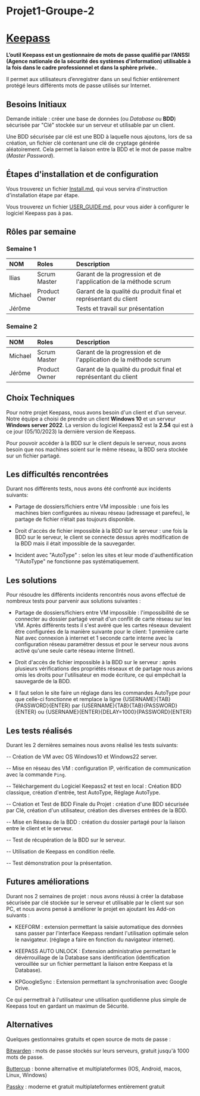 # Projet1-Groupe-2 
# [Keepass](https://keepass.info/)
 
**L’outil Keepass est un gestionnaire de mots de passe qualifié par l’ANSSI (Agence nationale de la sécurité des systèmes d'information) utilisable à la fois dans le cadre professionnel et dans la sphère privée.**.

Il permet aux utilisateurs d’enregistrer dans un seul fichier entièrement protégé leurs différents mots de passe utilisés sur Internet.


## Besoins Initiaux

Demande initiale : créer une base de données (ou _Database_ ou **BDD**) sécurisée par "Clé" stockée sur un serveur et utilisable par un client.

Une BDD sécurisée par clé est une BDD à laquelle nous ajoutons, lors de sa création, un fichier clé contenant une clé de cryptage générée aléatoirement. Cela permet la liaison entre la BDD et le mot de passe maître (_Master Password_).


## Étapes d'installation et de configuration

Vous trouverez un fichier [Install.md](https://github.com/iliasssss/Projet-Groupe-2/blob/main/Install.md), qui vous servira d'instruction d'installation étape par étape.

Vous trouverez un fichier [USER_GUIDE.md](https://github.com/iliasssss/Projet-Groupe-2/blob/main/USER_GUIDE.md), pour vous aider à configurer le logiciel Keepass pas à pas.


##  Rôles par semaine

### Semaine 1 
| NOM | Roles | Description |
| :-- |:----- | :---------- |
| Ilias    | Scrum Master      | Garant de la progression et de l'application de la méthode scrum   |
|  Michael   | Product Owner   |  Garant de la qualité du produit final et représentant du client   |
|  Jérôme  |       | Tests et travail sur présentation  |

### Semaine 2 
| NOM | Roles | Description |
| :-- |:----- | :---------- |
|  Michael | Scrum Master     |  Garant de la progression et de l'application de la méthode scrum   |
|  Jérôme  |  Product Owner   |  Garant de la qualité du produit final et représentant du client    |


##  Choix Techniques

Pour notre projet Keepass, nous avons besoin d'un client et d'un serveur. Notre équipe a choisi de prendre un client **Windows 10** et un serveur **Windows server 2022**.
La version du logiciel Keepass2 est la **2.54** qui est à ce jour (05/10/2023) la dernière version de Keepass.

Pour pouvoir accéder à la BDD sur le client depuis le serveur, nous avons besoin que nos machines soient sur le même réseau, la BDD sera stockée sur un fichier partagé. 


##  Les difficultés rencontrées

Durant nos différents tests, nous avons été confronté aux incidents suivants: 

 -  Partage de dossiers/fichiers entre VM impossible : une fois les machines bien configurées au niveau réseau (adressage et parefeu), le partage de fichier n’était pas toujours disponible.  
 
 -  Droit d'accès de fichier impossible à la BDD sur le serveur : une fois la BDD sur le serveur, le client se connecte dessus après modification de la BDD mais il était impossible de la sauvegarder.

 -  Incident avec "AutoType" : selon les sites et leur mode d'authentification "l'AutoType" ne fonctionne pas systématiquement.


##  Les solutions 

Pour résoudre les différents incidents rencontrés nous avons effectué de nombreux tests pour parvenir aux solutions suivantes :
 
 -  Partage de dossiers/fichiers entre VM impossible : l'impossibilité de se connecter au dossier partagé venait d'un conflit de carte réseau sur les VM. Après différents tests il s'est avéré que les cartes réseaux devaient être configurées de la manière suivante pour le client: 1 première carte Nat avec connexion à internet et 1 seconde carte interne avec la configuration réseau paramétrer dessus et pour le serveur nous avons activé qu'une seule carte réseau interne (Intnet).
 
 -  Droit d'accès de fichier impossible à la BDD sur le serveur : après plusieurs vérifications des propriétés réseaux et de partage nous avions omis les droits pour l'utilisateur en mode écriture, ce qui empêchait la sauvegarde de la BDD.
 
 -  Il faut selon le site faire un réglage dans les commandes AutoType pour que celle-ci fonctionne et remplace la ligne {USERNAME}{TAB}{PASSWORD}{ENTER} par {USERNAME}{TAB}{TAB}{PASSWORD}{ENTER} ou {USERNAME}{ENTER}{DELAY=1000}{PASSWORD}{ENTER} 


##  Les tests réalisés

Durant les 2 dernières semaines nous avons réalisé les tests suivants:

-- Création de VM avec OS Windows10 et Windows22 server.

-- Mise en réseau des VM : configuration IP, vérification de communication avec la commande `Ping`.

-- Téléchargement du Logiciel Keepass2 et test en local : Création BDD classique, création d'entrée, test AutoType, Réglage AutoType.

-- Création et Test de BDD Finale du Projet : création d'une BDD sécurisée par Clé, création d'un utilisateur, création des diverses entrées de la BDD.

-- Mise en Réseau de la BDD : création du dossier partagé pour la liaison entre le client et le serveur.

-- Test de récupération de la BDD sur le serveur.

-- Utilisation de Keepass en condition réelle.

-- Test démonstration pour la présentation.

##  Futures améliorations

Durant nos 2 semaines de projet : nous avons réussi à créer la database sécurisée par clé stockée sur le serveur et utilisable par le client sur son PC, et nous avons pensé à améliorer le projet en ajoutant les Add-on suivants :

  -  KEEFORM : extension permettant la saisie automatique des données sans passer par l'interface Keepass rendant l'utilisation optimale selon le navigateur. (réglage a faire en fonction du navigateur internet).

  -  KEEPASS AUTO UNLOCK : Extension administrative permettant le dévérrouillage de la Database sans identification (identification verouillée sur un fichier permettant la liaison entre Keepass et la Database).

  - KPGoogleSync : Extension permettant la synchronisation avec Google Drive.

Ce qui permettrait à l'utilisateur une utilisation quotidienne plus simple de Keepass tout en gardant un maximun de Sécurité.

## Alternatives 

Quelques gestionnaires gratuits et open source de mots de passe :

[Bitwarden](https://bitwarden.com) : mots de passe stockés sur leurs serveurs, gratuit jusqu'à 1000 mots de passe.

[Buttercup](https://buttercup.pw/) :  bonne alternative et multiplateformes (IOS, Android, macos, Linux, Windows)

[Passky](https://passky.org/?utm_source=bdmtools&utm_medium=siteweb&utm_campaign=passky) :  moderne et gratuit multiplateformes entièrement gratuit
